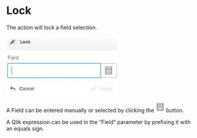 # Lock

The action will lock a field selection.

![](<../.gitbook/assets/image (136).png>)

A Field can be entered manually or selected by clicking the ![](<../.gitbook/assets/image (127).png>) button.

A Qlik expression can be used in the “Field” parameter by prefixing it with an equals sign.
